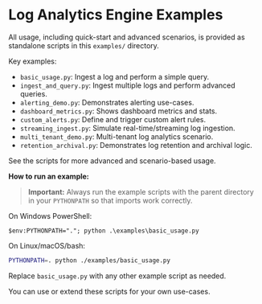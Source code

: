 # Log Analytics Engine Examples

All usage, including quick-start and advanced scenarios, is provided as standalone scripts in this `examples/` directory.

Key examples:

- `basic_usage.py`: Ingest a log and perform a simple query.
- `ingest_and_query.py`: Ingest multiple logs and perform advanced queries.
- `alerting_demo.py`: Demonstrates alerting use-cases.
- `dashboard_metrics.py`: Shows dashboard metrics and stats.
- `custom_alerts.py`: Define and trigger custom alert rules.
- `streaming_ingest.py`: Simulate real-time/streaming log ingestion.
- `multi_tenant_demo.py`: Multi-tenant log analytics scenario.
- `retention_archival.py`: Demonstrates log retention and archival logic.

See the scripts for more advanced and scenario-based usage.

**How to run an example:**

> **Important:** Always run the example scripts with the parent directory in your `PYTHONPATH` so that imports work correctly.

On Windows PowerShell:

```pwsh
$env:PYTHONPATH="."; python .\examples\basic_usage.py
```

On Linux/macOS/bash:

```bash
PYTHONPATH=. python ./examples/basic_usage.py
```

Replace `basic_usage.py` with any other example script as needed.

You can use or extend these scripts for your own use-cases.
